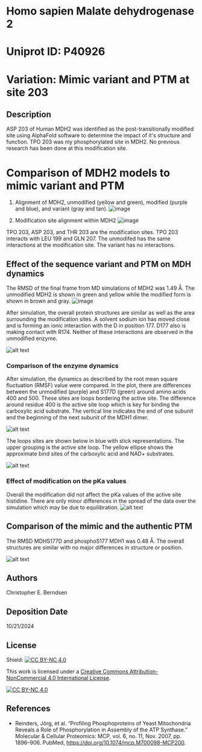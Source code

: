 # Homo sapien Malate dehydrogenase 2

# Uniprot ID: P40926
# Variation: Mimic variant and PTM at site 203 



## Description 
ASP 203 of Human MDH2 was identified as the post-transitionally modified site using AlphaFold software to determine the impact of it's structure and function. TPO 203 was my phosphorylated site in MDH2. No previous research has been done at this modification site. 



# Comparison of MDH2 models to mimic variant and PTM

1. Alignment of MDH2, unmodified (yellow and green), modified (purple and blue), and variant (gray and tan). 
![image](https://github.com/user-attachments/assets/5e3a05eb-392c-4fde-a27f-a3c95fa80a60)




2. Modification site alignment within MDH2
![image](https://github.com/user-attachments/assets/f9c28447-ba13-4c36-b14d-aa372e853571)

TPO 203, ASP 203, and THR 203 are the modification sites. TPO 203 interacts with LEU 199 and GLN 207. The unmodifed has the same interactions at the modification site. The variant has no interactions.

## Effect of the sequence variant and PTM on MDH dynamics

The RMSD of the final frame from MD simulations of MDH2 was 1.49 Å. The unmodified MDH2 is shown in green and yellow while the modified form is shown in brown and gray. 
![image](https://github.com/user-attachments/assets/fb47edee-c849-4b27-9fd2-35406f9e7241)



After simulation, the overall protein structures are similar as well as the area surrounding the modification sites. A solvent sodium ion has moved close and is forming an ionic interaction with the D in position 177. D177 also is making contact with R174. Neither of these interactions are observed in the unmodified enzyme.


![alt text](images/md_site.png)

### Comparison of the enzyme dynamics
After simulation, the dynamics as described by the root mean square fluctuation (RMSF) value were compared. In the plot, there are differences between the unmodified (purple) and S177D (green) around amino acids 400 and 500. These sites are loops bordering the active site. The difference around residue 400 is the active site loop which is key for binding the carboxylic acid substrate. The vertical line indicates the end of one subunit and the beginning of the next subunit of the MDH1 dimer.

![alt text](images/rmsf_compare.png)

The loops sites are shown below in blue with stick representations. The upper grouping is the active site loop. The yellow ellipse shows the approximate bind sites of the carboxylic acid and NAD+ substrates.

![alt text](images/loop_sites_active.png)


### Effect of modification on the pKa values

Overall the modification did not affect the pKa values of the active site histidine. There are only minor differences in the spread of the data over the simulation which may be due to equilibration. 
![alt text](images/pka_over_traj.png)


## Comparison of the mimic and the authentic PTM
The RMSD MDHS177D and phosphoS177 MDH1 was 0.48 Å. The overall structures are similar with no major differences in structure or position.

![alt text](images/mod_compare.png)

## Authors

Christopher E. Berndsen

## Deposition Date
10/21/2024

## License

Shield: [![CC BY-NC 4.0][cc-by-nc-shield]][cc-by-nc]

This work is licensed under a
[Creative Commons Attribution-NonCommercial 4.0 International License][cc-by-nc].

[![CC BY-NC 4.0][cc-by-nc-image]][cc-by-nc]

[cc-by-nc]: https://creativecommons.org/licenses/by-nc/4.0/
[cc-by-nc-image]: https://licensebuttons.net/l/by-nc/4.0/88x31.png
[cc-by-nc-shield]: https://img.shields.io/badge/License-CC%20BY--NC%204.0-lightgrey.svg

## References

* Reinders, Jörg, et al. “Profiling Phosphoproteins of Yeast Mitochondria Reveals a Role of Phosphorylation in Assembly of the ATP Synthase.” Molecular & Cellular Proteomics: MCP, vol. 6, no. 11, Nov. 2007, pp. 1896–906. PubMed, https://doi.org/10.1074/mcp.M700098-MCP200.

